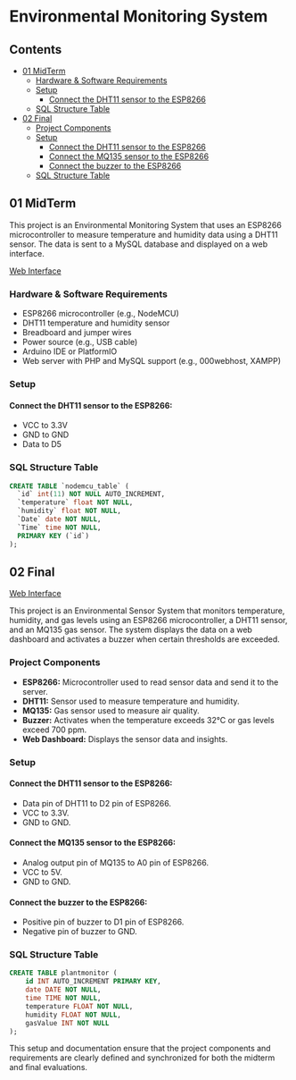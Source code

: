 # Environmental Monitoring System

## Contents
- [01 MidTerm](#01-midterm)
  - [Hardware & Software Requirements](#hardware--software-requirements)
  - [Setup](#setup)
    - [Connect the DHT11 sensor to the ESP8266](#connect-the-dht11-sensor-to-the-esp8266)
  - [SQL Structure Table](#sql-structure-table)
- [02 Final](#02-final)
  - [Project Components](#project-components)
  - [Setup](#setup-1)
    - [Connect the DHT11 sensor to the ESP8266](#connect-the-dht11-sensor-to-the-esp8266-1)
    - [Connect the MQ135 sensor to the ESP8266](#connect-the-mq135-sensor-to-the-esp8266)
    - [Connect the buzzer to the ESP8266](#connect-the-buzzer-to-the-esp8266)
  - [SQL Structure Table](#sql-structure-table-1)

## 01 MidTerm

This project is an Environmental Monitoring System that uses an ESP8266 microcontroller to measure temperature and humidity data using a DHT11 sensor. The data is sent to a MySQL database and displayed on a web interface.

[Web Interface](https://liawenvironmentsystem.000webhostapp.com/index.html)

### Hardware & Software Requirements
- ESP8266 microcontroller (e.g., NodeMCU)
- DHT11 temperature and humidity sensor
- Breadboard and jumper wires
- Power source (e.g., USB cable)
- Arduino IDE or PlatformIO
- Web server with PHP and MySQL support (e.g., 000webhost, XAMPP)

### Setup

#### Connect the DHT11 sensor to the ESP8266:
- VCC to 3.3V
- GND to GND
- Data to D5

### SQL Structure Table

```sql
CREATE TABLE `nodemcu_table` (
  `id` int(11) NOT NULL AUTO_INCREMENT,
  `temperature` float NOT NULL,
  `humidity` float NOT NULL,
  `Date` date NOT NULL,
  `Time` time NOT NULL,
  PRIMARY KEY (`id`)
);
```

## 02 Final

[Web Interface](https://liawyeeplantmonitoringsystem.000webhostapp.com/index.html)

This project is an Environmental Sensor System that monitors temperature, humidity, and gas levels using an ESP8266 microcontroller, a DHT11 sensor, and an MQ135 gas sensor. The system displays the data on a web dashboard and activates a buzzer when certain thresholds are exceeded.

### Project Components
- **ESP8266:** Microcontroller used to read sensor data and send it to the server.
- **DHT11:** Sensor used to measure temperature and humidity.
- **MQ135:** Gas sensor used to measure air quality.
- **Buzzer:** Activates when the temperature exceeds 32°C or gas levels exceed 700 ppm.
- **Web Dashboard:** Displays the sensor data and insights.

### Setup

#### Connect the DHT11 sensor to the ESP8266:
- Data pin of DHT11 to D2 pin of ESP8266.
- VCC to 3.3V.
- GND to GND.

#### Connect the MQ135 sensor to the ESP8266:
- Analog output pin of MQ135 to A0 pin of ESP8266.
- VCC to 5V.
- GND to GND.

#### Connect the buzzer to the ESP8266:
- Positive pin of buzzer to D1 pin of ESP8266.
- Negative pin of buzzer to GND.

### SQL Structure Table

```sql
CREATE TABLE plantmonitor (
    id INT AUTO_INCREMENT PRIMARY KEY,
    date DATE NOT NULL,
    time TIME NOT NULL,
    temperature FLOAT NOT NULL,
    humidity FLOAT NOT NULL,
    gasValue INT NOT NULL
);
```

This setup and documentation ensure that the project components and requirements are clearly defined and synchronized for both the midterm and final evaluations.
